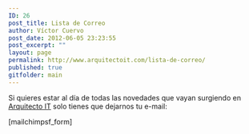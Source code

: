 ```yaml
---
ID: 26
post_title: Lista de Correo
author: Víctor Cuervo
post_date: 2012-06-05 23:23:55
post_excerpt: ""
layout: page
permalink: http://www.arquitectoit.com/lista-de-correo/
published: true
gitfolder: main
---
```

Si quieres estar al día de todas las novedades que vayan surgiendo en [Arquitecto IT][1] solo tienes que dejarnos tu e-mail:

[mailchimpsf_form]


[1]: http://www.arquitectoit.com
